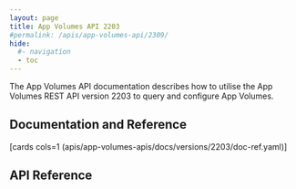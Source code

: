 ```yaml
---
layout: page
title: App Volumes API 2203
#permalink: /apis/app-volumes-api/2309/
hide:
  #- navigation
  - toc
---
```


The App Volumes API documentation describes how to utilise the App Volumes REST API version 2203 to query and configure App Volumes.

## Documentation and Reference

[cards cols=1 (apis/app-volumes-apis/docs/versions/2203/doc-ref.yaml)]

## API Reference

<swagger-ui src="swagger.json"/>
